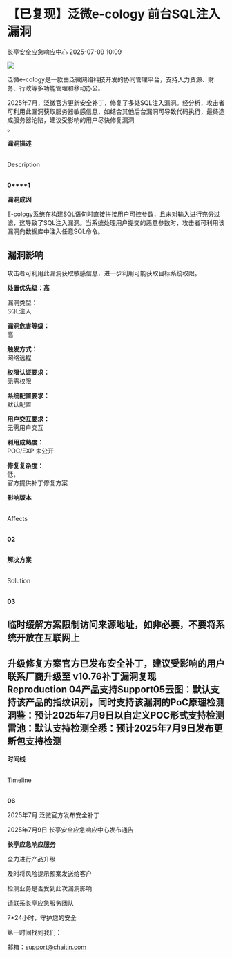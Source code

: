 #  【已复现】泛微e-cology 前台SQL注入漏洞  
 长亭安全应急响应中心   2025-07-09 10:09  
  
![](https://mmbiz.qpic.cn/sz_mmbiz_png/FOh11C4BDicSXB81WckHL3UaDia8f7YSQADP0N5LceRr3X7gVmZX2MLQcN6Q1exGyhiaIlwMJscH8YQEPBXBuWwuw/640?wx_fmt=png&from=appmsg "")  
  
  
泛微e-cology是一款由泛微网络科技开发的协同管理平台，支持人力资源、财务、行政等多功能管理和移动办公。  
  
  
2025年7月，泛微官方更新安全补丁，修复了多处SQL注入漏洞。经分析，攻击者可利用此漏洞获取服务器敏感信息，如结合其他后台漏洞可导致代码执行，最终造成服务器沦陷，建议受影响的用户尽快修复漏洞  
。  
  
  
**漏洞描述**  
  
   
Description  
   
  
  
  
**0****1**  
  
**漏洞成因**  
  
E-cology系统在构建SQL语句时直接拼接用户可控参数，且未对输入进行充分过滤，这导致了SQL注入漏洞。当系统处理用户提交的恶意参数时，攻击者可利用该漏洞向数据库中注入任意SQL命令。  
  
## 漏洞影响  
  
攻击者可利用此漏洞获取敏感信息，进一步利用可能获取目标系统权限。  
  
  
**处置优先级：高**  
  
漏洞类型：  
SQL注入  
  
**漏洞危害等级：**  
高  
  
**触发方式：**  
网络远程  
  
**权限认证要求：**  
无需权限  
  
**系统配置要求：**  
默认配置  
  
**用户交互要求：**  
无需用户交互  
  
**利用成熟度：**  
POC/EXP 未公开  
  
**修复复杂度：**  
低，  
官方提供补丁修复方案  
  
  
  
  
  
**影响版本**  
  
   
Affects  
   
  
  
  
**02**  
```
```  
  
**解决方案**  
  
   
Solution  
   
  
  
  
**03**  
  
##   
  
## 临时缓解方案限制访问来源地址，如非必要，不要将系统开放在互联网上  
  
## 升级修复方案官方已发布安全补丁，建议受影响的用户联系厂商升级至 v10.76补丁漏洞复现Reproduction 04产品支持Support05云图：默认支持该产品的指纹识别，同时支持该漏洞的PoC原理检测洞鉴：预计2025年7月9日以自定义POC形式支持检测雷池：默认支持检测全悉：预计2025年7月9日发布更新包支持检测  
  
  
  
**时间线**  
  
   
Timeline  
   
  
  
  
**06**  
  
2025年7月 泛微官方发布安全补丁  
  
2025年7月9日 长亭安全应急响应中心发布通告  
  
  
**长亭应急响应服务**  
  
  
  
  
全力进行产品升级  
  
及时将风险提示预案发送给客户  
  
检测业务是否受到此次漏洞影响  
  
请联系长亭应急服务团队  
  
7*24小时，守护您的安全  
  
  
第一时间找到我们：  
  
邮箱：support@chaitin.com  
  
